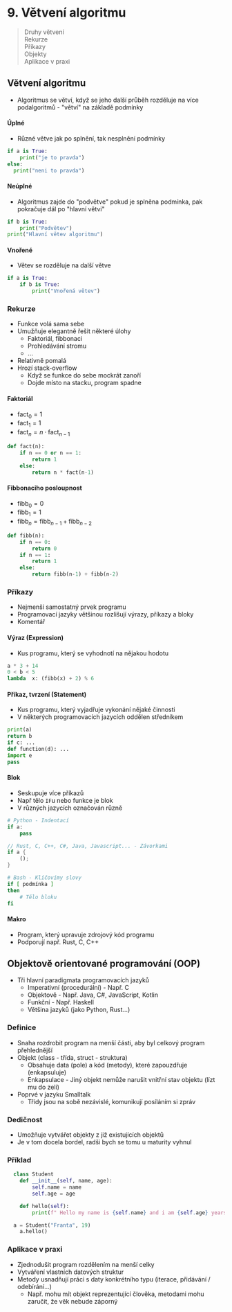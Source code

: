 # 9. Větvení algoritmu

> Druhy větvení \
> Rekurze \
> Příkazy \
> Objekty \
> Aplikace v praxi

## Větvení algoritmu

- Algoritmus se větví, když se jeho další průběh rozděluje na více podalgoritmů - "větví" na základě podmínky

#### Úplné

- Různé větve jak po splnění, tak nesplnění podmínky

```python
if a is True:
	print("je to pravda")
else:
  print("neni to pravda")
```

#### Neúplné

- Algoritmus zajde do "podvětve" pokud je splněna podmínka, pak pokračuje dál po "hlavní větvi"

```python
if b is True:
	print("Podvětev")
print("Hlavní větev algoritmu")
```

#### Vnořené

- Větev se rozděluje na další větve

```python
if a is True:
	if b is True:
		print("Vnořená větev")
```

### Rekurze

- Funkce volá sama sebe
- Umužňuje elegantně řešit některé úlohy
  - Faktoriál, fibbonaci
  - Prohledávání stromu
  - ...
- Relativně pomalá
- Hrozí stack-overflow
  - Když se funkce do sebe mockrát zanoří
  - Dojde místo na stacku, program spadne

#### Faktoriál

- $\text{fact}_0 = 1$
- $\text{fact}_1 = 1$
- $\text{fact}_n = n \cdot \text{fact}_{n-1}$

```python
def fact(n):
	if n == 0 or n == 1:
		return 1
	else:
		return n * fact(n-1)
```

#### Fibbonaciho posloupnost

- $\text{fibb}_0 = 0$
- $\text{fibb}_1 = 1$
- $\text{fibb}_n = \text{fibb}_{n-1} + \text{fibb}_{n-2}$

```python
def fibb(n):
	if n == 0:
		return 0
	if n == 1:
		return 1
	else:
		return fibb(n-1) + fibb(n-2)
```

### Příkazy

- Nejmenší samostatný prvek programu
- Programovací jazyky většinou rozlišují výrazy, příkazy a bloky
- Komentář

#### Výraz (Expression)

- Kus programu, který se vyhodnotí na nějakou hodotu

```python
a * 3 + 14
0 < b < 5
lambda  x: (fibb(x) + 2) % 6
```

#### Příkaz, tvrzení (Statement)

- Kus programu, který vyjadřuje vykonání nějaké činnosti
- V některých programovacích jazycích oddělen středníkem

```python
print(a)
return b
if c: ...
def function(d): ...
import e
pass
```

#### Blok

- Seskupuje více příkazů
- Např tělo `IF`u nebo funkce je blok
- V různých jazycích označován různě

```python
# Python - Indentací
if a:
	pass
```

```rust
// Rust, C, C++, C#, Java, Javascript... - Závorkami
if a {
	();
}
```

```bash
# Bash - Klíčovímy slovy
if [ podmínka ]
then
	# Tělo bloku
fi
```

#### Makro

- Program, který upravuje zdrojový kód programu
- Podporují např. Rust, C, C++

## Objektově orientované programování (OOP)

- Tři hlavní paradigmata programovacích jazyků
  - Imperativní (procedurální) - Např. C
  - Objektově - Např. Java, C#, JavaScript, Kotlin
  - Funkční - Např. Haskell
  - Většina jazyků (jako Python, Rust...)

### Definice

- Snaha rozdrobit program na menší části, aby byl celkový program přehlednější
- Objekt (class - třída, struct - struktura)
  - Obsahuje data (pole) a kód (metody), které zapouzdřuje (enkapsuluje)
  - Enkapsulace - Jiný objekt nemůže narušit vnitřní stav objektu (lízt mu do zelí)
- Poprvé v jazyku Smalltalk
  - Třídy jsou na sobě nezávislé, komunikují posíláním si zpráv

### Dedičnost

- Umožňuje vytvářet objekty z již existujících objektů
- Je v tom docela bordel, radši bych se tomu u maturity vyhnul

### Příklad

```python
  class Student
  	def __init__(self, name, age):
  		self.name = name
  		self.age = age

  	def hello(self):
  		print(f" Hello my name is {self.name} and i am {self.age} years old")

  a = Student("Franta", 19)
	a.hello()
```

### Aplikace v praxi

- Zjednodušit program rozdělením na menší celky
- Vytváření vlastních datových struktur
- Metody usnadňují práci s daty konkrétního typu (iterace, přidávání / odebírání...)
  - Např. mohu mít objekt reprezentující člověka, metodami mohu zaručit, že věk nebude záporný
